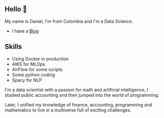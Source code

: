 ## Hello 👋

My name is Daniel, I'm from Colombia and I'm a Data Science.

* I have a [Blog](https://dafm.dev/)

## Skills

* Using Docker in production
* AWS for MLOps
* AirFlow for some scripts
* Some python coding
* Spacy for NLP

I'm a data scientist with a passion for math and artificial intelligence, I studied public accounting and then jumped into the world of programming.

Later, I unified my knowledge of finance, accounting, programming and mathematics to live in a multiverse full of exciting challenges.